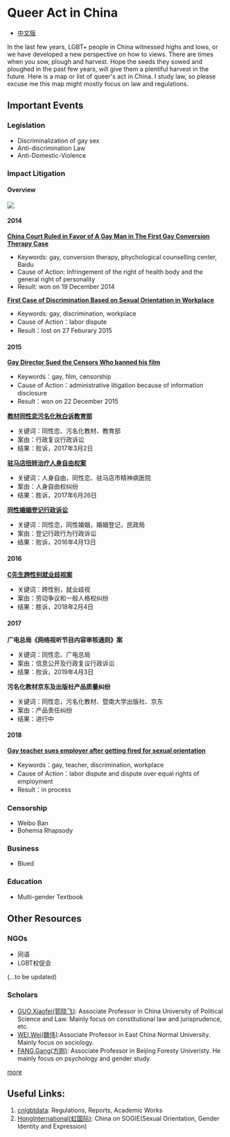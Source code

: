 # Queer Act in China

* [中文版](./README.md)

In the last few years, LGBT+ people in China witnessed highs and lows, or we have developed a new perspective on how to views. There are times when you sow, plough and harvest. Hope the seeds they sowed and ploughed in the past few years, will give them a plentiful harvest in the future. Here is a map or list of queer's act in China. I study law, so please excuse me this map might mostly focus on law and regulations.

## Important Events


### Legislation
* Discriminalization of gay sex
* Anti-discrimination Law
* Anti-Domestic-Violence

### Impact Litigation

#### Overview

![](http://assets.processon.com/chart_image/5cc20886e4b0841b8440257f.png)

#### 2014
**[China Court Ruled in Favor of A Gay Man in The First Gay Conversion Therapy Case](./yanzi.md)**

* Keywords: gay, conversion therapy, phychological counselling center, Baidu
* Cause of Action: Infringement of the right of health body and the general right of personality 
* Result: won on 19 December 2014

**[First Case of Discrimination Based on Sexual Orientation in Workplace](./xiaohongmao.md)**

* Keywords: gay, discrimination, workplace
* Cause of Action：labor dispute
* Result：lost on 27 Feburary 2015

#### 2015
**[Gay Director Sued the Censors Who banned his film](./fanpopo.md)**

* Keywords：gay, film, censorship
* Cause of Action：administrative litigation because of information disclosure 
* Result：won on 22 December 2015

**[教材同性恋污名化秋白诉教育部](./qiubai.md)**

* 关键词：同性恋、污名化教材、教育部
* 案由：行政复议行政诉讼
* 结果：败诉，2017年3月2日

**[驻马店扭转治疗人身自由权案](./zhumadian.md)**

* 关键词：人身自由，同性恋、驻马店市精神病医院
* 案由：人身自由权纠纷
* 结果：胜诉，2017年6月26日

**[同性婚姻登记行政诉讼](./sunwenlin.md)**

* 关键词：同性恋，同性婚姻，婚姻登记，民政局
* 案由：登记行政行为行政诉讼
* 结果：败诉，2016年4月13日

#### 2016
**[C先生跨性别就业歧视案](./cxiansheng.md)**

* 关键词：跨性别，就业歧视
* 案由：劳动争议和一般人格权纠纷
* 结果：胜诉，2018年2月4日

#### 2017
**广电总局《网络视听节目内容审核通则》案**

* 关键词：同性恋、广电总局
* 案由：信息公开及行政复议行政诉讼
* 结果：败诉，2019年4月3日

**污名化教材京东及出版社产品质量纠纷**

* 关键词：同性恋，污名化教材、暨南大学出版社、京东
* 案由：产品责任纠纷
* 结果：进行中

#### 2018
**[Gay teacher sues employer after getting fired for sexual orientation](./mingjue.md)**

* Keywords：gay, teacher, discrimination, workplace
* Cause of Action：labor dispute and dispute over equal rights of employment 
* Result：in process

### Censorship
* Weibo Ban
* Bohemia Rhapsody

### Business
* Blued

### Education
* Multi-gender Textbook


## Other Resources

### NGOs

* 同语
* LGBT权促会

(...to be updated)

### Scholars
* [GUO,Xiaofei(郭晓飞)](http://fxy.cupl.edu.cn/info/1091/2610.htm): Associate Professor in China University of Political Science and Law. Mainly focus on constitutional law and jurisprudence, etc.
* [WEI,Wei(魏伟)](https://www.douban.com/note/558790908/):Associate Professor in East China Normal University. Mainly focus on sociology.
* [FANG,Gang(方刚)](https://baike.baidu.com/item/方刚/9478294?fr=aladdin): Associate Professor in Beijing Foresty Univeristy. He mainly focus on psychology and gender study.

 [more](.yanjiu.md)


## Useful Links:

1. [cnlgbtdata](https://cnlgbtdata.com/): Regulations, Reports, Academic Works
2. [HongInternational(虹国际)](http://rainbowun.org): China on SOGIE(Sexual Orientation, Gender Identity and Expression)
